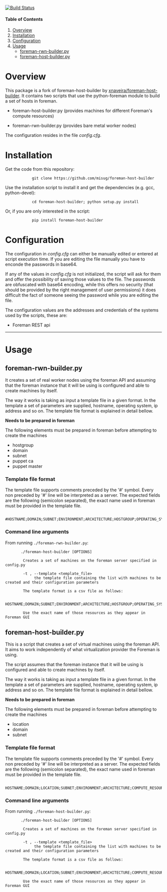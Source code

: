 [![Build Status](https://travis-ci.org/xnaveira/foreman-host-builder.svg?branch=master)](https://travis-ci.org/xnaveira/foreman-host-builder)

#### Table of Contents

1. [Overview](#Overview)
2. [Installation](#Installation)
3. [Configuration](#Configuration)
4. [Usage](#Usage)
    * [foreman-rwn-builder.py](#foreman-rwn-builder.py)
    * [foreman-host-builder.py](#foreman-host-builder.py)

# Overview

This package is a fork of foreman-host-builder by [xnaveira/foreman-host-builder](https://github.com/xnaveira/foreman-host-builder). It contains two scripts that use the python-foreman module to build a set of hosts in foreman.

* foreman-host-builder.py (provides machines for different Foreman's compute resources)

* foreman-rwn-builder.py (provides bare metal worker nodes)

The configuration resides in the file *config.cfg*.

# Installation

Get the code from this repository:

                git clone https://github.com/misug/foreman-host-builder

Use the installation script to install it and get the dependencies (e.g. gcc, python-devel):

                cd foreman-host-builder; python setup.py install


Or, if you are only interested in the script:

                pip install foreman-host-builder

# Configuration

The configuration in *config.cfg* can either be manually edited or entered at script execution time. If you are editing the file manually you have to enconde the passwords in base64.

If any of the values in *config.cfg* is not initialized, the script will ask for them and offer the possibility of saving those values to the file. The passwords are obfuscated with base64 encoding, while this offers no security (that should be provided by the right management of user permissions) it does difficult the fact of someone seeing the password while you are editing the file.

The configuration values are the addresses and credentials of the systems used by the scripts, these are:

* Foreman REST api

----

# Usage

## foreman-rwn-builder.py

It creates a set of real worker nodes using the foreman API and assuming that the foreman instance that it will be using is configured and able to create machines by itself. 

The way it works is taking as input a template file in a given format. In the template a set of parameters are supplied, hostname, operating system, ip address and so on. The template file format is explained in detail bellow.

**Needs to be prepared in foreman**

The following elements must be prepared in foreman before attempting to create the machines

* hostgroup
* domain
* subnet
* puppet ca
* puppet master

### Template file format

The template file supports comments preceded by the '#' symbol.  Every non preceded by '#' line will be interpreted as a server. The expected fields are the following (semicolon separated), the exact name used in foreman must be provided in the template file. 

        #HOSTNAME;DOMAIN;SUBNET;ENVIRONMENT;ARCHITECTURE;HOSTGROUP;OPERATING_SYSTEM;MAC;IP;PTABLE;MEDIA;PUPPET_CA_PROXY;PUPPET_PROXY



### Command line arguments

From running `./foreman-rwn-builder.py`:

           ./foreman-host-builder [OPTIONS]
           
            Creates a set of machines on the foreman server specified in config.py
           
            -t , --template <template_file>
                 the template file containing the list with machines to be created and their configuration parameters
           
            The template format is a csv file as follows:
           
            HOSTNAME;DOMAIN;SUBNET;ENVIRONMENT;ARCHITECTURE;HOSTGROUP;OPERATING_SYSTEM;MAC;IP;PTABLE;MEDIA;PUPPET_CA_PROXY;PUPPET_PROXY
           
            Use the exact name of those resources as they appear in Foreman GUI

## foreman-host-builder.py

This is a script that creates a set of virtual machines using the foreman API. It aims to work independently of what virtualization provider the Foreman is using.

The script assumes that the foreman instance that it will be using is configured and able to create machines by itself.

The way it works is taking as input a template file in a given format. In the template a set of parameters are supplied, hostname, operating system, ip address and so on. The template file format is explained in detail bellow.


**Needs to be prepared in foreman**

The following elements must be prepared in foreman before attempting to create the machines

* location
* domain
* subnet


### Template file format

The template file supports comments preceded by the '#' symbol.  Every non preceded by '#' line will be interpreted as a server. The expected fields are the following (semicolon separated), the exact name used in foreman must be provided in the template file. 

        HOSTNAME;DOMAIN;LOCATION;SUBNET;ENVIRONMENT;ARCHITECTURE;COMPUTE_RESOURCE;HOSTGROUP;COMPUTE_PROFILE;OPERATING_SYSTEM;IP;PTABLE;MEDIA;PUPPET_CA_PROXY;PUPPET_PROXY"



### Command line arguments

From running `./foreman-host-builder.py`:

           ./foreman-host-builder [OPTIONS]
           
            Creates a set of machines on the foreman server specified in config.py
           
            -t , --template <template_file>
                 the template file containing the list with machines to be created and their configuration parameters
           
            The template format is a csv file as follows:
           
            HOSTNAME;DOMAIN;LOCATION;SUBNET;ENVIRONMENT;ARCHITECTURE;COMPUTE_RESOURCE;HOSTGROUP;COMPUTE_PROFILE;OPERATING_SYSTEM;IP;PTABLE;MEDIA
           
            Use the exact name of those resources as they appear in Foreman GUI

 
